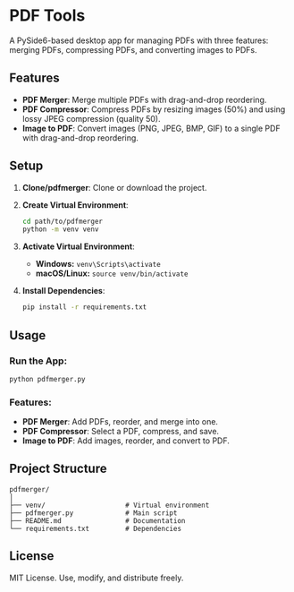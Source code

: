# PDF Tools

A PySide6-based desktop app for managing PDFs with three features: merging PDFs, compressing PDFs, and converting images to PDFs.

## Features

- **PDF Merger**: Merge multiple PDFs with drag-and-drop reordering.
- **PDF Compressor**: Compress PDFs by resizing images (50%) and using lossy JPEG compression (quality 50).
- **Image to PDF**: Convert images (PNG, JPEG, BMP, GIF) to a single PDF with drag-and-drop reordering.

## Setup

1. **Clone/pdfmerger**: Clone or download the project.
2. **Create Virtual Environment**:
   ```bash
   cd path/to/pdfmerger
   python -m venv venv
   ```

3. **Activate Virtual Environment**:
   - **Windows:** `venv\Scripts\activate`
   - **macOS/Linux:** `source venv/bin/activate`

4. **Install Dependencies**:
   ```bash
   pip install -r requirements.txt
   ```

## Usage

### Run the App:
```bash
python pdfmerger.py
```

### Features:
- **PDF Merger**: Add PDFs, reorder, and merge into one.
- **PDF Compressor**: Select a PDF, compress, and save.
- **Image to PDF**: Add images, reorder, and convert to PDF.

## Project Structure
```
pdfmerger/
│
├── venv/                    # Virtual environment
├── pdfmerger.py             # Main script
├── README.md                # Documentation
└── requirements.txt         # Dependencies
```

## License
MIT License. Use, modify, and distribute freely.

